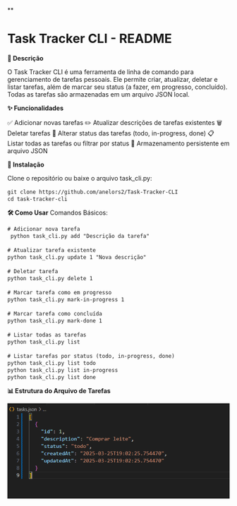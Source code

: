 **

# Task Tracker CLI - README

**📝 Descrição**

O Task Tracker CLI é uma ferramenta de linha de comando para gerenciamento de tarefas pessoais. Ele permite criar, atualizar, deletar e listar tarefas, além de marcar seu status (a fazer, em progresso, concluído). Todas as tarefas são armazenadas em um arquivo JSON local.

**✨ Funcionalidades**

✅ Adicionar novas tarefas
✏️ Atualizar descrições de tarefas existentes
🗑️ Deletar tarefas
🔄 Alterar status das tarefas (todo, in-progress, done)
📋 Listar todas as tarefas ou filtrar por status
💾 Armazenamento persistente em arquivo JSON

**🚀 Instalação**

Clone o repositório ou baixe o arquivo task_cli.py:

    git clone https://github.com/anelors2/Task-Tracker-CLI
	cd task-tracker-cli

**🛠️ Como Usar**
	Comandos Básicos:
	
    # Adicionar nova tarefa
	 python task_cli.py add "Descrição da tarefa"
	 
    # Atualizar tarefa existente
    python task_cli.py update 1 "Nova descrição"
    
    # Deletar tarefa  
    python task_cli.py delete 1
    
    # Marcar tarefa como em progresso    
    python task_cli.py mark-in-progress 1
    
    # Marcar tarefa como concluída    
    python task_cli.py mark-done 1

    # Listar todas as tarefas    
    python task_cli.py list

    # Listar tarefas por status (todo, in-progress, done)    
    python task_cli.py list todo    
    python task_cli.py list in-progress    
    python task_cli.py list done

**📊 Estrutura do Arquivo de Tarefas**

![alt text](image.png)
